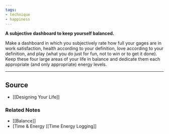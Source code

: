 ```yaml
---
tags:
- technique
- happiness
---
```

**A subjective dashboard to keep yourself balanced.**

Make a dashboard in which you subjectively rate how full your gages are in work satisfaction, health according to your definition, love according to your definition, and play (what you do just for fun, not to win or to get it done). Keep these four large areas of your life in balance and dedicate them each appropriate (and only appropriate) energy levels.

---

## Source
- [[Designing Your Life]]

### Related Notes
- [[Balance]] 
- [Time & Energy [[Time Energy Logging]]